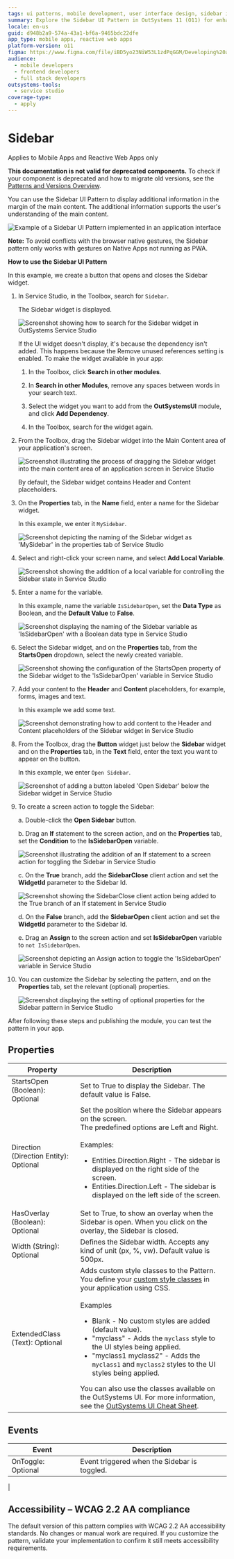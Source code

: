 ```yaml
---
tags: ui patterns, mobile development, user interface design, sidebar implementation, outsystems ui
summary: Explore the Sidebar UI Pattern in OutSystems 11 (O11) for enhancing app interfaces with additional, supportive content.
locale: en-us
guid: d948b2a9-574a-43a1-bf6a-9465bdc22dfe
app_type: mobile apps, reactive web apps
platform-version: o11
figma: https://www.figma.com/file/iBD5yo23NiW53L1zdPqGGM/Developing%20an%20Application?node-id=213:73
audience:
  - mobile developers
  - frontend developers
  - full stack developers
outsystems-tools:
  - service studio
coverage-type:
  - apply
---
```


# Sidebar

<div class="info" markdown="1">

Applies to Mobile Apps and Reactive Web Apps only

</div>

<div class="info" markdown="1">

**This documentation is not valid for deprecated components.** To check if your component is deprecated and how to migrate old versions, see the [Patterns and Versions Overview](https://outsystemsui.outsystems.com/OutsystemsUiWebsite/MigrationOverview).

</div>

You can use the Sidebar UI Pattern to display additional information in the margin of the main content. The additional information supports the user's understanding of the main content.

![Example of a Sidebar UI Pattern implemented in an application interface](images/sidebar-example.png "Sidebar UI Pattern Example")

<div class="info" markdown="1">

**Note:** To avoid conflicts with the browser native gestures, the Sidebar pattern only works with gestures on Native Apps not running as PWA.  

</div>

**How to use the Sidebar UI Pattern**

In this example, we create a button that opens and closes the Sidebar widget.

1. In Service Studio, in the Toolbox, search for `Sidebar`.

    The Sidebar widget is displayed.

    ![Screenshot showing how to search for the Sidebar widget in OutSystems Service Studio](images/sidebar-widget-ss.png "Searching for Sidebar Widget in Service Studio")

    If the UI widget doesn't display, it's because the dependency isn't added. This happens because the Remove unused references setting is enabled. To make the widget available in your app:

    1. In the Toolbox, click **Search in other modules**.

    1. In **Search in other Modules**, remove any spaces between words in your search text.

    1. Select the widget you want to add from the **OutSystemsUI** module, and click **Add Dependency**.

    1. In the Toolbox, search for the widget again.

1. From the Toolbox, drag the Sidebar widget into the Main Content area of your application's screen.

    ![Screenshot illustrating the process of dragging the Sidebar widget into the main content area of an application screen in Service Studio](images/sidebar-drag-ss.png "Dragging Sidebar Widget into Main Content Area")

    By default, the Sidebar widget contains Header and Content placeholders.

1. On the **Properties** tab, in the **Name** field, enter a name for the Sidebar widget.

    In this example, we enter it `MySidebar`.

    ![Screenshot depicting the naming of the Sidebar widget as 'MySidebar' in the properties tab of Service Studio](images/sidebar-name-ss.png "Naming the Sidebar Widget")

1. Select and right-click your screen name, and select **Add Local Variable**.

    ![Screenshot showing the addition of a local variable for controlling the Sidebar state in Service Studio](images/sidebar-add-var-ss.png "Adding a Local Variable for Sidebar")

1. Enter a name for the variable.

    In this example, name the variable ``IsSidebarOpen``, set the **Data Type** as Boolean, and the **Default Value** to **False**.

    ![Screenshot displaying the naming of the Sidebar variable as 'IsSidebarOpen' with a Boolean data type in Service Studio](images/sidebar-var-name-ss.png "Naming the Sidebar Variable")

1. Select the Sidebar widget, and on the **Properties** tab, from the **StartsOpen** dropdown, select the newly created variable.

    ![Screenshot showing the configuration of the StartsOpen property of the Sidebar widget to the 'IsSidebarOpen' variable in Service Studio](images/sidebar-isopen-ss.png "Setting the StartsOpen Property of Sidebar")

1. Add your content to the **Header** and **Content** placeholders, for example, forms, images and text.

    In this example we add some text.

    ![Screenshot demonstrating how to add content to the Header and Content placeholders of the Sidebar widget in Service Studio](images/sidebar-content-ss.png "Adding Content to Sidebar Placeholders")

1. From the Toolbox, drag the **Button** widget just below the **Sidebar** widget and on the **Properties** tab, in the **Text** field, enter the text you want to appear on the button.

    In this example, we enter `Open Sidebar`.

    ![Screenshot of adding a button labeled 'Open Sidebar' below the Sidebar widget in Service Studio](images/sidebar-button-ss.png "Adding a Button to Toggle Sidebar")

1. To create a screen action to toggle the Sidebar:

    a. Double-click the **Open Sidebar** button.

    b. Drag an **If** statement to the screen action, and on the **Properties** tab, set the **Condition** to the **IsSidebarOpen** variable.

    ![Screenshot illustrating the addition of an If statement to a screen action for toggling the Sidebar in Service Studio](images/sidebar-if-ss.png "Adding If Statement for Sidebar Toggle")

    c. On the **True** branch, add the **SidebarClose** client action and set the **WidgetId** parameter to the Sidebar Id.

    ![Screenshot showing the SidebarClose client action being added to the True branch of an If statement in Service Studio](images/sidebar-close-ss.png "Adding SidebarClose Client Action")

    d. On the **False** branch, add the **SidebarOpen** client action and set the **WidgetId** parameter to the Sidebar Id.

    e. Drag an **Assign** to the screen action and set **IsSidebarOpen** variable to ``not IsSidebarOpen``.

    ![Screenshot depicting an Assign action to toggle the 'IsSidebarOpen' variable in Service Studio](images/sidebar-assign-ss.png "Assigning the Sidebar Open State")

1. You can customize the Sidebar by selecting the pattern, and on the **Properties** tab, set the relevant (optional) properties.

    ![Screenshot displaying the setting of optional properties for the Sidebar pattern in Service Studio](images/sidebar-properties-ss.png "Setting Optional Properties of Sidebar")

After following these steps and publishing the module, you can test the pattern in your app.

## Properties

| Property | Description |
|---|---|
|StartsOpen (Boolean): Optional| Set to True to display the Sidebar. The default value is False.|
|Direction (Direction Entity): Optional | Set the position where the Sidebar appears on the screen.<br/>The predefined options are Left and Right.<br/><br/>Examples:<ul><li>Entities.Direction.Right - The sidebar is displayed on the right side of the screen.</li><li>Entities.Direction.Left - The sidebar is displayed on the left side of the screen. </li></ul>  |
|HasOverlay (Boolean): Optional| Set to True, to show an overlay when the Sidebar is open. When you click on the overlay, the Sidebar is closed.|
|Width (String): Optional| Defines the Sidebar width. Accepts any kind of unit (px, %, vw). Default value is 500px. |
|ExtendedClass (Text): Optional| Adds custom style classes to the Pattern. You define your [custom style classes](../../../look-feel/css.md) in your application using CSS.<br/><br/>Examples <ul><li>Blank - No custom styles are added (default value).</li><li>"myclass" - Adds the ``myclass`` style to the UI styles being applied.</li><li>"myclass1 myclass2" - Adds the ``myclass1`` and ``myclass2`` styles to the UI styles being applied.</li></ul>You can also use the classes available on the OutSystems UI. For more information, see the [OutSystems UI Cheat Sheet](https://outsystemsui.outsystems.com/OutSystemsUIWebsite/CheatSheet). |

## Events

|Event| Description  |
|---|---|
|OnToggle: Optional  | Event triggered when the Sidebar is toggled. |
 |

## Accessibility – WCAG 2.2 AA compliance

The default version of this pattern complies with WCAG 2.2 AA accessibility standards. No changes or manual work are required. If you customize the pattern, validate your implementation to confirm it still meets accessibility requirements.
